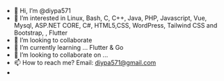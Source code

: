 - 👋 Hi, I’m @diypa571
- 👀 I’m interested in  Linux, Bash, C, C++, Java, PHP, Javascript, Vue, Mysql, ASP.NET CORE, C#, HTML5,CSS, WordPress, Tailwind CSS and Bootstrap, , Flutter
- 💞️ I’m looking to collaborate  
- 🌱 I’m currently learning ...   Flutter & Go
- 💞️ I’m looking to collaborate on ...
- 📫 How to reach me? Email: diypa571@gmail.com
- 

<!---
diypa571/diypa571 is a ✨ special ✨ repository because its `README.md` (this file) appears on your GitHub profile.
You can click the Preview link to take a look at your changes.
--->
